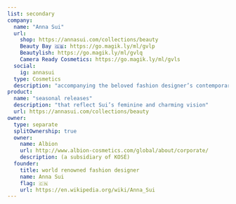```yaml
---
list: secondary
company:
  name: "Anna Sui"
  url:
    shop: https://annasui.com/collections/beauty
    Beauty Bay 🇬🇧: https://go.magik.ly/ml/gvlp
    Beautylish: https://go.magik.ly/ml/gvlq
    Camera Ready Cosmetics: https://go.magik.ly/ml/gvls
  social:
    ig: annasui
  type: Cosmetics
  description: "accompanying the beloved fashion designer’s contemporary style"
product:
  name: "seasonal releases"
  description: "that reflect Sui’s feminine and charming vision"
  url: https://annasui.com/collections/beauty
owner:
  type: separate
  splitOwnership: true
  owner:
    name: Albion
    url: http://www.albion-cosmetics.com/global/about/corporate/
    description: (a subsidiary of KOSÉ)
  founder:
    title: world renowned fashion designer
    name: Anna Sui
    flag: 🇨🇳
    url: https://en.wikipedia.org/wiki/Anna_Sui
---
```

